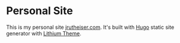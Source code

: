 # Personal Site

This is my personal site [jrutheiser.com](http://jrutheiser.com/).
It's built with [Hugo](https://gohugo.io/) static site generator with
[Lithium Theme](https://github.com/jrutheiser/hugo-lithium-theme).
